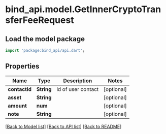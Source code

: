 # bind_api.model.GetInnerCryptoTransferFeeRequest

## Load the model package
```dart
import 'package:bind_api/api.dart';
```

## Properties
Name | Type | Description | Notes
------------ | ------------- | ------------- | -------------
**contactId** | **String** | id of user contact | [optional] 
**asset** | **String** |  | [optional] 
**amount** | **num** |  | [optional] 
**note** | **String** |  | [optional] 

[[Back to Model list]](../README.md#documentation-for-models) [[Back to API list]](../README.md#documentation-for-api-endpoints) [[Back to README]](../README.md)


